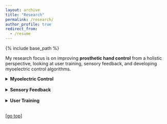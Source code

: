 ```yaml
---
layout: archive
title: "Research"
permalink: /research/
author_profile: true
redirect_from:
  - /resume
---
```


{% include base_path %}

My research focus is on improving **prosthetic hand control** from a holistic perspective, looking at user training, sensory feedback, and developing myoelectric control algorithms.

<details>
  <summary><strong>Myoelectric Control</strong></summary>

  <strong>Control with Minimal Data</strong><br>
  <img src="https://dchappell2203.github.io//images/research/wass_discrete.gif" align="left" width="600px"><br clear="left"/>
  Prosthetic hands
  <br>Find out more:<br>
  <a href="https://ieeexplore.ieee.org/abstract/document/9896480/" target="_blank">Paper</a>
  | <a href="https://ieeexplore.ieee.org/abstract/document/9896480/" target="_blank">PDF</a>
  | <a href="https://www.youtube.com/watch?v=AWtHQU4buZI" target="_blank">Video</a>
  | <a href="https://www.youtube.com/watch?v=O_SNMl11OJY" target="_blank">Presentation</a>
  <br clear="left"/>
  <br><br>

  <strong>Embedded Deep Learning-Based Control</strong><br>
  <img src="https://dchappell2203.github.io//images/research/embedded.png" align="left" width="300px">
  Prosthetic hands
  <br>Find out more:<br>
  <a href="https://ieeexplore.ieee.org/abstract/document/9811741/" target="_blank">Paper</a>
  | <a href="https://drive.google.com/file/u/0/d/1RFQpLkuLijaY43AA8kR5XPqLvcGlExeF/view" target="_blank">PDF</a>
  | <a href="https://www.youtube.com/watch?v=fXIlpW6o_YAY" target="_blank">Presentation</a>
  <br clear="left"/>

</details>
<br>
<details>
  <summary><strong>Sensory Feedback</strong></summary>

  <strong>Haptic Feedback Armband Development</strong><br>
  <img src="https://dchappell2203.github.io//images/research/haptic_armband.png" align="left" width="800px"><br clear="left"/>
  Prosthetic hands
  <br>Find out more:<br>
  <a href="https://link.springer.com/chapter/10.1007/978-3-031-06249-0_16" target="_blank">Paper</a>
  | <a href="https://link.springer.com/content/pdf/10.1007/978-3-031-06249-0_16.pdf" target="_blank">PDF</a>
  | <a href="https://webcast.tuhh.de/Mediasite/Play/bdcfa56e8f1c4593a4690fd58b644c2d1d" target="_blank">Presentation</a>
  <br clear="left"/>

</details>
<br>
<details>
  <summary><strong>User Training</strong></summary>

  <strong>Virtual Reality Training</strong><br>
  <img src="https://dchappell2203.github.io//images/research/vr_training.png" align="left" width="300px">
  Prosthetic hands
  <br>Find out more:<br>
  <a href="https://ieeexplore.ieee.org/abstract/document/9714006" target="_blank">Paper</a>
  | <a href="https://spiral.imperial.ac.uk/bitstream/10044/1/95373/2/Conference_Paper___ICRA_2022___VR_Prosthetic_Hand_Feedback_Resubmission.pdf" target="_blank">PDF</a>
  | <a href="https://www.youtube.com/watch?v=beY-pm6CNCM" target="_blank">Video</a>
  | <a href="https://www.youtube.com/watch?v=8G7L77RqZ6o" target="_blank">Presentation</a>
  <br clear="left"/>

</details>
<br>

[[go top](https://dchappell2203.github.io/research/)]  
